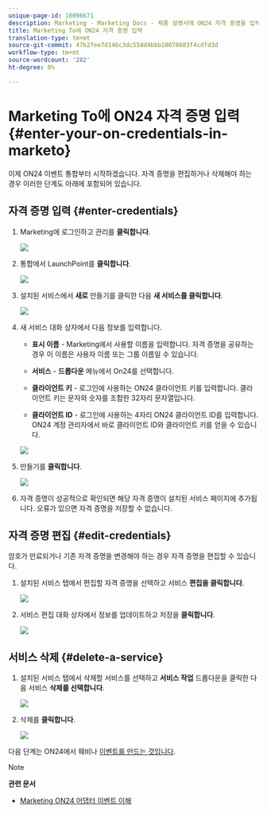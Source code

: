```yaml
---
unique-page-id: 10096671
description: Marketing - Marketing Docs - 제품 설명서에 ON24 자격 증명을 입력하십시오.
title: Marketing To에 ON24 자격 증명 입력
translation-type: tm+mt
source-git-commit: 47b2fee7d146c3dc558d4bbb10070683f4cdfd3d
workflow-type: tm+mt
source-wordcount: '282'
ht-degree: 0%

---
```



# Marketing To에 ON24 자격 증명 입력 {#enter-your-on-credentials-in-marketo}

이제 ON24 이벤트 통합부터 시작하겠습니다. 자격 증명을 편집하거나 삭제해야 하는 경우 이러한 단계도 아래에 포함되어 있습니다.

## 자격 증명 입력 {#enter-credentials}

1. Marketing에 로그인하고 관리를 **클릭합니다**.

   ![](assets/admin.png)

1. 통합에서 LaunchPoint를 **클릭합니다**.

   ![](assets/image2015-12-22-13-3a15-3a38.png)

1. 설치된 서비스에서 **새로** 만들기를 클릭한 다음 **새 서비스를 클릭합니다**.

   ![](assets/image2015-12-22-13-3a18-3a54.png)

1. 새 서비스 대화 상자에서 다음 정보를 입력합니다.

   * **표시 이름** - Marketing에서 사용할 이름을 입력합니다. 자격 증명을 공유하는 경우 이 이름은 사용자 이름 또는 그룹 이름일 수 있습니다.
   * **서비스** - **드롭다운** 메뉴에서 On24를 선택합니다.

   * **클라이언트 키** - 로그인에 사용하는 ON24 클라이언트 키를 입력합니다. 클라이언트 키는 문자와 숫자를 조합한 32자리 문자열입니다.
   * **클라이언트 ID** - 로그인에 사용하는 4자리 ON24 클라이언트 ID를 입력합니다. ON24 계정 관리자에서 바로 클라이언트 ID와 클라이언트 키를 얻을 수 있습니다.

   ![](assets/image2015-12-22-13-3a38-3a52.png)

1. 만들기를 **클릭합니다**.

   ![](assets/image2015-12-22-13-3a28-3a55.png)

1. 자격 증명이 성공적으로 확인되면 해당 자격 증명이 설치된 서비스 페이지에 추가됩니다. 오류가 있으면 자격 증명을 저장할 수 없습니다.

## 자격 증명 편집 {#edit-credentials}

암호가 만료되거나 기존 자격 증명을 변경해야 하는 경우 자격 증명을 편집할 수 있습니다.

1. 설치된 서비스 탭에서 편집할 자격 증명을 선택하고 서비스 **편집을 클릭합니다**.

   ![](assets/six.png)

1. 서비스 편집 대화 상자에서 정보를 업데이트하고 저장을 **클릭합니다**.

   ![](assets/seven.png)

## 서비스 삭제 {#delete-a-service}

1. 설치된 서비스 탭에서 삭제할 서비스를 선택하고 **서비스 작업** 드롭다운을 클릭한 다음 서비스 **삭제를 선택합니다**.

   ![](assets/eight.png)

1. 삭제를 **클릭합니다**.

   ![](assets/nine.png)

다음 단계는 ON24에서 웨비나 [이벤트를 만드는 것입니다](create-your-webinar-event-in-on24.md).

>[!NOTE]
>
>**관련 문서**
>
>* [Marketing ON24 어댑터 이벤트 이해](understanding-marketo-on24-adapter-events.md)

>



